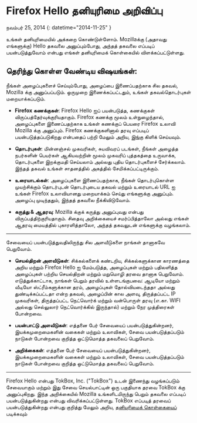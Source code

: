 # Firefox Hello தனியுரிமை அறிவிப்பு

நவம்பர் 25, 2014
{: datetime="2014-11-25" }

உங்கள் தனியுரிமையில் அக்கறை கொண்டுள்ளோம். Mozillaக்கு (அதாவது எங்களுக்கு) Hello தகவலை அனுப்பும்போது, அந்தத் தகவலை எப்படிப் பயன்படுத்துவோம் என்பது எங்கள் தனியுரிமைக் கொள்கையில் விளக்கப்பட்டுள்ளது.

## தெரிந்து கொள்ள வேண்டிய விஷயங்கள்:

நீங்கள் அழைப்புகளைச் செய்யும்போது, அழைப்பை இணைப்பதற்காக சில தகவல், Mozilla க்கு அனுப்பப்படும். ஒருமுறை இணைக்கப்பட்டதும், உங்கள் தகவல்தொடர்புகள் மறையாக்கப்படும்.

* **Firefox கணக்குகள்**: Firefox Hello ஐப் பயன்படுத்த, கணக்குகள் விருப்பத்தேர்வுக்குரியதாகும்.  Firefox கணக்கு மூலம் உள்நுழைந்தால், அழைப்புகளை இணைப்பதற்காக உங்கள் கணக்குப் பெயரை Firefox உலாவி Mozilla க்கு அனுப்பும். Firefox கணக்குகளினால் தரவு எப்படிப் பயன்படுத்தப்படுகிறது என்பதைப் பற்றி மேலும் அறிய, [இங்கு](https://www.mozilla.org/privacy/firefox-cloud/) கிளிக் செய்யவும்.

* **தொடர்புகள்**: மின்னஞ்சல் முகவரிகள், சுயவிவரப் படங்கள், நீங்கள் அழைத்த நபர்களின் பெயர்கள் ஆகியவற்றின் மூலம் முகவரிப் புத்தகத்தை உருவாக்க, தொடர்புகளை இறக்குமதி செய்யலாம் அல்லது புதிய தொடர்புகளைச் சேர்க்கலாம்.  இந்தத் தகவல் உங்கள் சாதனத்தில் அகத்தில் சேமிக்கப்பட்டிருக்கும்.

* **உரையாடல்கள்**: அழைப்புகளை இணைப்பதற்காக, நீங்கள் தொடர்புகொள்ள முயற்சிக்கும் தொடர்புடன் தொடர்புடைய தகவல் மற்றும் உரையாடல் URL ஐ உங்கள் Firefox உலாவியானது மறையாக்கம் செய்து எங்களுக்கு அனுப்பும். அழைப்பு முடிந்ததும், இந்தத் தகவலை நீக்கிவிடுவோம்.

* **கருத்து & ஆதரவு**: Mozilla க்குக் கருத்து அனுப்புவது என்பது விருப்பத்திற்குரியதாகும்.  சிதைவு அறிக்கையைச் சமர்ப்பித்தாலோ அல்லது எங்கள் ஆதரவு மையத்தில் புகாரளித்தாலோ, அந்தத் தகவலுடன் எங்களுக்கு வழங்கலாம்.

---------------------------------------

சேவையைப் பயன்படுத்துவதிலிருந்து சில அளவீடுகளை நாங்கள் தானாகவே பெறுவோம்.

* **செயல்திறன் அளவீடுகள்**: சிக்கல்களைக் கண்டறிய, சிக்கல்களுக்கான காரணத்தை அறிய மற்றும் Firefox Hello ஐ மேம்படுத்த, அழைப்புகள் மற்றும் பதிலளித்த அழைப்புகள் பற்றிய செயல்திறன் மற்றும் மறுமொழி தரவை தானாக பெறுவோம்.  எடுத்துக்காட்டாக, நாங்கள் பெறும் தரவில் உள்ளடங்குபவை: ஆடியோ மற்றும் வீடியோ ஸ்ட்ரீம்களுக்கான தரம், அழைப்புகள் தோல்வியடைந்ததா அல்லது துண்டிக்கப்பட்டதா என்ற தகவல், அழைப்பின் கால அளவு, திருத்தப்பட்ட IP முகவரிகள், திருத்தப்பட்ட நெட்வொர்க் மற்றும் வன்பொருள் தரவு (எ.கா. WIFI அல்லது செல்லுலார் நெட்வொர்க்கில் இருந்தால்) மற்றும் நேர முத்திரைகள் போன்றவை.

* **பயன்பாட்டு அளவீடுகள்**: எத்தனை பேர் சேவையைப் பயன்படுத்துகின்றனர், இயக்கமுறைமைகளின் வகைகள் மற்றும் உலாவிகள், சேவை பயன்படுத்தப்படும் நாடுகள் போன்றவை குறித்த ஒட்டுமொத்த தகவலைப் பெறுவோம்.

* **அறிக்கைகள்**: எத்தனை பேர் சேவையைப் பயன்படுத்துகின்றனர், இயக்கமுறைமைகளின் வகைகள் மற்றும் உலாவிகள், சேவை பயன்படுத்தப்படும் நாடுகள் போன்றவை குறித்த ஒட்டுமொத்த தகவலைப் பெறுவோம்.

---------------------------------------

Firefox Hello என்பது TokBox, Inc. ("TokBox") உடன் இணைந்து வழங்கப்படும் சேவையாகும் மற்றும் இது சேவை செயல்பாட்டின் ஒரு பகுதியாக தரவை TokBox க்கு அனுப்புகிறது.  இந்த அறிக்கையில் Mozilla உங்களிடமிருந்து பெறும் தகவலை எப்படிப் பயன்படுத்துகின்றது என்பது விவரிக்கப்பட்டுள்ளது. TokBox எப்படித் தரவைப் பயன்படுத்துகின்றது என்பது குறித்து மேலும் அறிய, [தனியுரிமைக் கொள்கையைப்](https://tokbox.com/support/privacy-policy) படிக்கவும்
